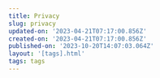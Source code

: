 ```yaml
---
title: Privacy
slug: privacy
updated-on: '2023-04-21T07:17:00.856Z'
created-on: '2023-04-21T07:17:00.856Z'
published-on: '2023-10-20T14:07:03.064Z'
layout: '[tags].html'
tags: tags
---
```



